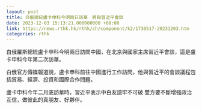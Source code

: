 ```yaml
---
layout: post
title: 白俄總統盧卡申科今明兩日訪華　將與習近平會談
date: 2023-12-03 15:13:21.000000000 +08:00
link: https://news.rthk.hk/rthk/ch/component/k2/1730517-20231203.htm
categories: rthk
---
```


白俄羅斯總統盧卡申科今明兩日訪問中國，在北京與國家主席習近平會談，這是盧卡申科今年第二次訪華。

白俄官方傳媒報道說，盧卡申科前往中國進行工作訪問，他與習近平的會談議程包括貿易、經濟、投資和國際合作問題。

盧卡申科今年二月底訪華時，習近平表示中白友誼牢不可破 雙方要不斷增強政治互信，做彼此的真朋友、好夥伴。
